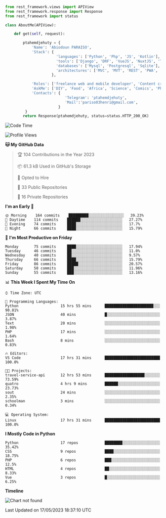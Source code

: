 ###
```python
from rest_framework.views import APIView
from rest_framework.response import Response
from rest_framework import status

class AboutMe(APIView):

    def get(self, request):

        ptahemdjehuty = {
            'Name': 'Abiodoun PARAISO',
            'Stack': {
                       'languages': ['Python', 'Php', 'JS', 'Kotlin'],
                       'tools': ['Django', 'DRF', 'VueJS', 'NuxtJS', 'Threejs' 'React', 'Kotlin', 'Electron'],
                       'databases': ['Mysql', 'Postgresql', 'Sqlite'],
                       'architectures': ['MVC', 'MVT', 'REST', 'PWA', 'SPA', 'MicroServices']
                     },

            'Roles': ['freelance web and mobile developer', 'Content creator', 'Teacher', 'Mentor'],
            'AskMe': ['DIY', 'Food', 'Africa', 'Science', 'Comics', 'Photography', 'Tech', 'Programming'],
            'Contacts': {
                           'Telegram': 'ptahemdjehuty',
                           'Mail':'pariso03henri@gmail.com',
                        }
         }
        return Response(ptahemdjehuty, status=status.HTTP_200_OK)

```                    

<!--START_SECTION:waka-->
![Code Time](http://img.shields.io/badge/Code%20Time-563%20hrs%2034%20mins-blue)

![Profile Views](http://img.shields.io/badge/Profile%20Views-0-blue)

**🐱 My GitHub Data** 

> 🏆 104 Contributions in the Year 2023
 > 
> 📦 61.3 kB Used in GitHub's Storage 
 > 
> 💼 Opted to Hire
 > 
> 📜 33 Public Repositories 
 > 
> 🔑 16 Private Repositories  
 > 
**I'm an Early 🐤** 

```text
🌞 Morning    164 commits    █████████░░░░░░░░░░░░░░░░   39.23% 
🌆 Daytime    114 commits    ██████░░░░░░░░░░░░░░░░░░░   27.27% 
🌃 Evening    74 commits     ████░░░░░░░░░░░░░░░░░░░░░   17.7% 
🌙 Night      66 commits     ████░░░░░░░░░░░░░░░░░░░░░   15.79%

```
📅 **I'm Most Productive on Friday** 

```text
Monday       75 commits     ████░░░░░░░░░░░░░░░░░░░░░   17.94% 
Tuesday      46 commits     ██░░░░░░░░░░░░░░░░░░░░░░░   11.0% 
Wednesday    40 commits     ██░░░░░░░░░░░░░░░░░░░░░░░   9.57% 
Thursday     66 commits     ████░░░░░░░░░░░░░░░░░░░░░   15.79% 
Friday       86 commits     █████░░░░░░░░░░░░░░░░░░░░   20.57% 
Saturday     50 commits     ███░░░░░░░░░░░░░░░░░░░░░░   11.96% 
Sunday       55 commits     ███░░░░░░░░░░░░░░░░░░░░░░   13.16%

```


📊 **This Week I Spent My Time On** 

```text
⌚︎ Time Zone: UTC

💬 Programming Languages: 
Python                   15 hrs 55 mins      ██████████████████████░░░   90.81% 
JSON                     40 mins             █░░░░░░░░░░░░░░░░░░░░░░░░   3.87% 
Text                     20 mins             ░░░░░░░░░░░░░░░░░░░░░░░░░   1.98% 
PHP                      17 mins             ░░░░░░░░░░░░░░░░░░░░░░░░░   1.64% 
Bash                     8 mins              ░░░░░░░░░░░░░░░░░░░░░░░░░   0.83%

🔥 Editors: 
VS Code                  17 hrs 31 mins      █████████████████████████   100.0%

🐱‍💻 Projects: 
travel-service-api       12 hrs 53 mins      ██████████████████░░░░░░░   73.59% 
quatro                   4 hrs 9 mins        ██████░░░░░░░░░░░░░░░░░░░   23.73% 
sout                     24 mins             ░░░░░░░░░░░░░░░░░░░░░░░░░   2.35% 
schoolman                3 mins              ░░░░░░░░░░░░░░░░░░░░░░░░░   0.34%

💻 Operating System: 
Linux                    17 hrs 31 mins      █████████████████████████   100.0%

```

**I Mostly Code in Python** 

```text
Python                   17 repos            ████████░░░░░░░░░░░░░░░░░   35.42% 
CSS                      9 repos             ████░░░░░░░░░░░░░░░░░░░░░   18.75% 
PHP                      6 repos             ███░░░░░░░░░░░░░░░░░░░░░░   12.5% 
HTML                     4 repos             ██░░░░░░░░░░░░░░░░░░░░░░░   8.33% 
Vue                      3 repos             █░░░░░░░░░░░░░░░░░░░░░░░░   6.25%

```


**Timeline**

![Chart not found](https://raw.githubusercontent.com/ptahemdjehuty/ptahemdjehuty/main/charts/bar_graph.png) 


 Last Updated on 17/05/2023 18:37:10 UTC
<!--END_SECTION:waka-->
